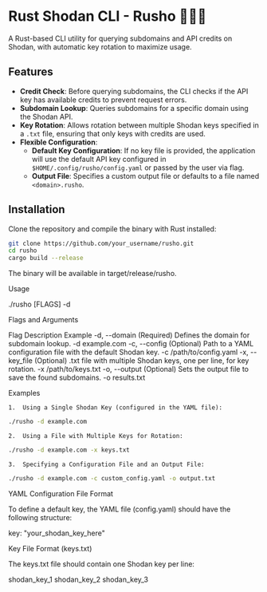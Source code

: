 # Rust Shodan CLI - Rusho 🦀🏴‍☠️

A Rust-based CLI utility for querying subdomains and API credits on Shodan, with automatic key rotation to maximize usage.

## Features

- **Credit Check**: Before querying subdomains, the CLI checks if the API key has available credits to prevent request errors.
- **Subdomain Lookup**: Queries subdomains for a specific domain using the Shodan API.
- **Key Rotation**: Allows rotation between multiple Shodan keys specified in a `.txt` file, ensuring that only keys with credits are used.
- **Flexible Configuration**:
  - **Default Key Configuration**: If no key file is provided, the application will use the default API key configured in `$HOME/.config/rusho/config.yaml` or passed by the user via flag.
  - **Output File**: Specifies a custom output file or defaults to a file named `<domain>.rusho`.

## Installation

Clone the repository and compile the binary with Rust installed:

```bash
git clone https://github.com/your_username/rusho.git
cd rusho
cargo build --release
```

The binary will be available in target/release/rusho.

Usage

./rusho [FLAGS] -d <domain>

Flags and Arguments

Flag	Description	Example
-d, --domain	(Required) Defines the domain for subdomain lookup.	-d example.com
-c, --config	(Optional) Path to a YAML configuration file with the default Shodan key.	-c /path/to/config.yaml
-x, --key_file	(Optional) .txt file with multiple Shodan keys, one per line, for key rotation.	-x /path/to/keys.txt
-o, --output	(Optional) Sets the output file to save the found subdomains.	-o results.txt

Examples

	1.	Using a Single Shodan Key (configured in the YAML file):

```bash
./rusho -d example.com
```

	2.	Using a File with Multiple Keys for Rotation:

```bash
./rusho -d example.com -x keys.txt
```

	3.	Specifying a Configuration File and an Output File:

```bash
./rusho -d example.com -c custom_config.yaml -o output.txt
```

YAML Configuration File Format

To define a default key, the YAML file (config.yaml) should have the following structure:

key: "your_shodan_key_here"

Key File Format (keys.txt)

The keys.txt file should contain one Shodan key per line:

shodan_key_1
shodan_key_2
shodan_key_3
